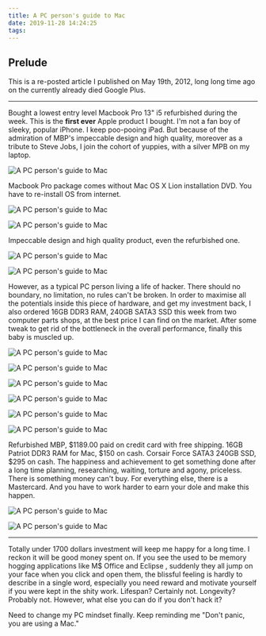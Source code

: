 ```yaml
---
title: A PC person's guide to Mac
date: 2019-11-28 14:24:25
tags:
---
```


Prelude
-------

This is a re-posted article I published on May 19th, 2012, long long time ago on the currently already died Google Plus.

___

Bought a lowest entry level Macbook Pro 13" i5 refurbished during the week. This is the **first ever** Apple product I bought. I'm not a fan boy of sleeky, popular iPhone. I keep poo-pooing iPad. But because of the admiration of MBP's impeccable design and high quality, moreover as a tribute to Steve Jobs, I join the cohort of yuppies, with a silver MPB on my laptop.

![A PC person's guide to Mac](https://lh3.googleusercontent.com/BGvvjxE0er3Z13L3GD179L7GyNDnoA18g1E85DttP87f1NGD_z97L-D7xZHgS58bCV7FeoEO8J1GZ8cUnTZKROhoJyEr3Hya0LIG5aO-Fj79uthzsUnBLCwJwskyJAs1ul5u3XCmEFxLsBL_dM1-tFS3mMZj9adUePJlQLAo_W89ew-dAvM5OJyzhvnCOQ7qPhQDA2Kh72z9GF0xec4fWnkHt4Hoh_jFZyxCcGUSddtOI5ncRUdavLUQO5v3fSTvxj-QC-iLw9q8yzRuwSH_ZwetD9IpaPwCif9wHyuzb1gcOmYyoEGRiZctfNJcgHYqTmbMJ9ngNXX0dkSYVK27Z6gyPJdd7fdS_imDexwstcdTUIpn--7KKg8_THWjOyQcz5KWr5z20XmdgPxwIkjLnEuCpaG8xsRhBE5PavX0eiWDQbhe7-mFvRZhAqvws9okEVFKW189BigBnYOCSeFDaMSpgYmJlSkPIq_Ep1ipA_dRkRrUbSmi62R1VdosPlTPOpFg-RDsu66ar761LuBj33WrfPUzrMtA6vAdNgCzuFMgJb6UWiHW750U7LUQN5itu32x6HxKwEsfq8tTORistz_bliyGtF01-3NpProC3b667ClCRvikdc5FV5IRlqeYiNImvY3AzMh4cAjwghDBEuXwBOt5kGy0r746wGFuxrX8Jr72fWnLpu8=w2048-h1232-no "A PC person's guide to Mac")

Macbook Pro package comes without Mac OS X Lion installation DVD. You have to re-install OS from internet.

![A PC person's guide to Mac](https://lh3.googleusercontent.com/hLcCUB3ESn3ySDBQArhnvV_L5xG29Z_WkGSCrwvOhyifUMsIR0tNW-dZ1Na5oeu3azv2kCmkVzxA-rjXY6myxGOY1jEjjlWet00T_CyM6Th6xGIkeGiDWjLdW5rTN26Im-CVpMtTHfsNiFWiXcICY7Qh52jbm4rXLlrTsKfaMy2KEuzp-iLv11IMWXw76WToN5hvIevnG7lJmHObDapF1J5G46Yc3GqCy2ya8wYingTUS_K7orrU5xFFMkWsTWBD5vGcVhEwtYrqh2nVqfO9fpt_WUPY3J8WbD6SbiGwxpm54xF-MDKtFtslG2AIifjjXUo6UF5PiQXbgOh6grXInp05maYYmnGiD-S7dZRYCGggnp4GhK6S0FT6W9Lslh_HMF6yjVozns7HdQ-tfjxG4u5ewWyloafP2rUkOVMhDC_y-G0mKckIhcAX7FhIdiwiTkSRO4IhLDARtXk8KzrkzYi7FwoLoMhRpZjoXvc7y7QuaHNirugN6umpYgNkgT43PpJeHhMdOj1NKfxDG4gg7qiQh9ZvElAld4Wi_1SNGfgduz2zCyQ-QUmguOitOkRTArSNO3cSUv3NvdYlFA-R5GRGiCEChYbjFT9x98NpduO-Ceb5WE2ymy5R80Z1RhVdlRQDMmb03_O3gPN1oV1f7wV8ZPbYSdoZpByy1w7FrJ7_GkEWVocYRA0=w2048-h1232-no "A PC person's guide to Mac")

![A PC person's guide to Mac](https://lh3.googleusercontent.com/01phhYjoe-dypsAlxX-yJ-dVacnilS4kqByR_DdSQ4Vs7GWCfK1twRNDXCXSUzramt7Tbf2zFSeZn96krFN3PT6uh1z577zJUFv118KiKzHZfhR3y_zb9xjx_cwrLdB65KN8EsT0Q8sZWn7RIue0nrlWyg3Ac23e2knLp4h8m3YeTyAKFYGi6fK6lg_gljr57mvc10juUSs2L598MF8I7E6wMu0TgdAAy8MDMm-umO2VAGJ8zx093L2kgYZ4sTvQH7lTTydldQAxuUNaZRmpqnu2Nf27BlN25nTWaSDpwIvHD5nBqb0WlQ7T5rIpYMLsKDnaMfZ5agr4Tv1bnEdKZZONLNnawIabNwllig4i-UxBosA6oSUzGmbHKOVwQKew8BEHooWoML9toiFDsVyo9A_kIKzXrfn4yQG43J3tdJR1_ZosvM9guQUAW2rNtO1DhD-599-jesOH_exmpIxDnWjOs_iXSkQOsEWr-j_K8zkRkd8QA2ROjdsYlwuo7pG2SvX_JmQB7ru394FdzZEFDSiw7ubvrT_XvI5Ia_pMxwuwNJ-HpqWTEh8rQqMCT-nFw7aHfLfLfkZpNDHAdpa-eBo74Gm58TDeMCq5sDklr5OK7oDpBbX9etE0qLqcVjs1BTHRdOCWJjh2dy4eXTrs1FXyZaeySvCfl52QrtS-QZU1lMebZH3YNkk=w2048-h1232-no "A PC person's guide to Mac")

Impeccable design and high quality product, even the refurbished one.

![A PC person's guide to Mac](https://lh3.googleusercontent.com/SKJqvDqwNERdXD-WGXfHVpOdRIyQ9_vI6WDVWIlDlIrSe96tmwSTSVklZZtcq4ZTDbmaGKXKLW4ZuSxVdjbcHwGjhy8wA1rasrvLUeKZGTCa7etj155vQLSehHtbqDNfiqIsQH70KzltjSi3oHSvNsLx2o5B3SobbQWT6x5R0ioYIfofXtsj0JZP3cQm0QWtrVnM2qXRs3MhTsRpTeocnA_IblzS8I2XADyECzn3pAxlgnGZehNYy31gw8SGPRS7uhaTwOd9PVHPc1XV6_0eD10hsUeDrCHFBYbbeB33pjKoFv9gt6uXiu9WKnX1CQXDQanVzcAVj9Sb-WCOkTeh_CUjqmM_35yV6i5x0gQ6VuP5c7Sc4xsDe1XmJkanyI9eVkesuAqweSUY0WxwIoUaaNIMsrPZ-6YmAoyzXB07HkMZBlZiqqp8W51VXvWGHua4up5f272wDmalAH1McjajHkpqWkIjP_UXXA8ZqIBSHFVDLwckEkgmDjgIDYMcX0g7-ogW5A6zqwhtrNtL_YKBBav4dRonGJJHekuzsaaXQdHAks8hn4Yc7CrJq7XiXCaicTCjsnHB0T0msIl6CCvJr5gZGG4cpOGvx4SHctstCNUE6LZLoc8mckcjED6t-PJKcQZJW3i8FBga02fWETzL57FU5eaE3Pugenc0Sni0aQgf9EQZpTxIta8=w2048-h1232-no "A PC person's guide to Mac")

![A PC person's guide to Mac](https://lh3.googleusercontent.com/E7MA1l8YSJu7TQ17E3jILf4QLXKIt3D4yI6umT92r4tEm9nLD22KN4w3c9SLgWkN2go3PEx31cFcuR78MeCFcGQTGgvsiAYlDSlAdvkAnuLomp_cR04q4_AG84N8u3vOINw16uNLcMSLXWWglo-wvgmVYldstefTxSl7dvmBBr78V6TAs1HtMXorL7J1wjE3eXgTiurvq6u3h-bXiMXmDdZb10hbhkEYv0Jwc9sZDDXs47KumA1uTy4cr28qLeDySXEqi36SOPjeRN6984mrPKMXBjzbTq3vdbqQ0BFgtd17JtMbFYUBGVq_5N24-i0hRrNqjPEr_MjsNuhtpT1f5h0Ppu5Va8eiWf2wb7_OO-nuqAAxQEh39wYSZ9Th_gSXmwj39-0ah-WOa73rarmPedH-5nzO6ManoRQx_O6YeO-TnMEbS2koqNaQzjMGljv0AIKXNla4_xPQ4aaAZV5fm9qIVUAS11v6iNh7B6oUGbHGDrc5JdpQ7u_mPJapSc4p1nG0PQ-oHrEIvge4nRS5tHKQ-jUoGD4Lf0wqLxx1I21R7zd7qaxRola1b4XmqYcqK2D62Vr8dXvzvQJa8E7GXgFIxj8j8BphHJhWwOWjvk955i_Qfqwq4JnGyyv0rhfAliJQ8UVWQlZ92ENVV_ozNvqpcSLdq8VsenO1P7bLeaaEPakNRiiRr9A=w2048-h1232-no "A PC person's guide to Mac")

However, as a typical PC person living a life of hacker. There should no boundary, no limitation, no rules can't be broken. In order to maximise all the potentials inside this piece of hardware, and get my investment back, I also ordered 16GB DDR3 RAM, 240GB SATA3 SSD this week from two computer parts shops, at the best price I can find on the market. After some tweak to get rid of the bottleneck in the overall performance, finally this baby is muscled up.

![A PC person's guide to Mac](https://lh3.googleusercontent.com/X2dC7v9NrhCiNb89nne06HS9LJV_DYE_ggSoBAh5x8V6LF7xw1S-BiEcoXLdoGCMJ7QENy4dcbOikzttdx41Hf6to-YrHJwI68sCHrO4pS7aPdITe__7lu1CbfTKkJPshCO32C0laMpzQCMmNKu5ZXl48-dBLbTgGraIRJUJ9ylnUznA1BoWCeWvtPTNi_JFAMHjf_Lie5ppt--nJsU6kp6aIh7F9Is51ufkG5TudMcf0oZNVm7Er84sTURmUUJ4-NhbL6u6na43A8pF64-9okzxofK1OBW7LbSHSAmjRcpfjshycAFucIqIGNmsIEjOJJfZtsPsTHJeaEVEV8m7ejFQVWmB4jBRheS7iK-psS2ttgU7UnGQcN_6u7Z-bto5M35BHHvZeb87CSvuxXAe2-JrTYtqrAu3V6vMD6jyDvTRbvQvUGzoq4Nlo8VF2i3nxyJO5n6tqmRBg1MtQrlto8MyzZUJMkrfg1hRQ08giiIxILz4AEx8tIxhnrsWxDsc9IoHwMeGAuhk83LNpXAB-o_96-rtX_TpIcbQt0mSqpCDWkJ1DMhO-ORlRucg1kTyn4vn3wewMccBV5LH_vSidfDVFMW7THG3OyIZAFmol2nMsInE5GMnV9NU7fc6nBsn10uJNak-mX0yI4XwurGZ6lj5Zn3_u2WfC7B3UvbWqehimWiwcC6oSR8=w2048-h1232-no "A PC person's guide to Mac")

![A PC person's guide to Mac](https://lh3.googleusercontent.com/F9Pi4dCCeyYepZ9LY7VlO60eUeWJ5HG8fHKnbAN0i19Yf5BRtQpPPf6osx41LveIsZ_Q5GTmQSKjq5oUWFvHyPjVAr5P2FSeSf3tM7R6_1kCreaWzm-UgncAr68jwD8W4-cddwDRXNhavW-BfBuq67nNA6ZO80lhQk50WxYYPe60WK4N_r4Y_2e3g5LLsusq78e35NLcsQF4vW_y2iRIDircVI0ruJyQjcCFdzbmS2so46XZ82R_ehX7I44LJlxyimvmXN6FXX111QRttisZ4fQOcGY8vxpFZu-TBfJLKF35CPOY9EnCv-Z_9pqZJbxjsFCNsuIW5EIqEUW2sn7DFPRUfc4V6EMKJqPxcMEEacWEQxSCCU91txnrZaIdNqu1UnAnXq9mo6ucJ3b-3Wx89GWCoPP1w9FQKms7ceFHoCWsMfaXeRsqdsWQe_l666N7ezrrG33DMM6qRMk4rJ9KbGNjsiJt4y4XUBqtiiFeqnIuftrgqTB0f3c2E9iScy7XIiFF20Ot2ukLvouYgpSzExB7o2zFplrggjbjoJCUq26PSBBdJpjBwvkXGrfenfTPBkl64to30qLqbWG2qrtDnUmFECSpgxEDtDaca_aPFg-3jFVlI_r_JyG83YJM2H_uivxe41zp8dF68SJaCbVUqRbw0RY5EbphmQx8uZMLKMe7RJKB5o4zfw=w962-h1596-no "A PC person's guide to Mac")

![A PC person's guide to Mac](https://lh3.googleusercontent.com/mP--OFkadgH0bgMZ0XroA6-RNElxP4kd4gcCd-S24_tBokyhq1k8jKx_9FNURFKaWD7vXv7q2zNS1IVxIQ_Y8pcY2fY8g-T74gJbxv9shq8gyxJ15VI3IVvt9UU5M7u548--ktsWrUgArFweoVbiwqNdLvMeqdFvRtnEJplKtH4AlgeF-c3C4EUulvbSIPYTyZHBmg3hMkrz-WbUGs4UxAl4Rxf9PeCBD_j7Qu1AVxHtGwXqGh5D4fY0rL2zOGYr4VZWm7iP9EMBDpPbH4lkSRm7UqziJ55kW68rits4VgSVlwbOiAiKw9AuqLEvQa-KhlHmHoaI_ZDuDEnpsEim6CqnXI4pw-fNChVwelfIj6gU6N4cB9ZDSJMFcfhajqC2hbniLjQo6hvilo-EzZH1gAi6FES-TF8bASIMxBtreB_1xZ25l7pjsdt_l-bdbJawVbL-tFv61Dzg6GAStkWP6j_kz10E0lWeC9tlhngH5IrDjp8gf557xbRhxHlvAxGqm2OeQWgBF_nHbkXNDTdX8haA4c-wwriYIjpiD-Qr1WgQnmcVgdAoXTlMEii148MEk1wqv7F0_fLd-kM22YfI1mHo6bN5sBvAxGq8Ej1y8XqO_Xsc1K4sf0NSiz3KfGhMea_gU3ER8QZaazPGGHNSJxJDhy8pRdVOFoKQiIfGyKAFRb2y5MFR_Q=w962-h1596-no "A PC person's guide to Mac")

![A PC person's guide to Mac](https://lh3.googleusercontent.com/wQYJSUCUDukjObJV1GsyAcmJvlp8uqkdZO-hUewqgP6wqCBlCvjEL7BXx8dlpcjz-KXgfF-lzunPRJD_OkdDzg9uRO6gWvyo44JPR1j-owoMwnct7MJWKyBib5j9hvaXjYAfp-9HA4oW-jWtvi5uYRr8JKEc1Rs3cq07R92MMWfaqhybf2q6IJrgw0duOxUKepUbiuLAideB0DeL7rpeDKXNylzZ_18vq5X2D3X6bEZaZeGdZZrB3gB7IX6Gx9DPzZQQDuz37tt9eORz9WwENYO7Lf76ff0pAfh456fulQMdfqQQxn1Et9csRvTl-pA0OlnbGdoyAMAGHQ5d4e7nklNqrcpAVl85rVEiOzgSHRMmmdViqQqsX8AT_TYvsgsZRu1iD4aTMrK9zO-4KyulV8hkqA2khfJpxzimebltYY4Z4uGN2JeiueTHZXYSXGqjjmtWG4v1gByoSjuC-d0wiIaqRGuKASXE3B3M8osXYoPX-ilmiJ8T6Zqbc1NNl9AOO6jt466Mp9W-126GgflhkDGmioKxpmh6yJkvV_vRLNwQoOYpn30VkLOaIOokMffqGTOgHOH322UNIEDdj3Wp6vymKCJHhkWpWWF7LdLLTv3VgjdvRtECgU1qadey5OhINLM9RQAM938kZ7n6on7lN-l0ZrCr1aY9wL_MIzjlPpwAS1cM6dOoww=w962-h1596-no "A PC person's guide to Mac")

![A PC person's guide to Mac](https://lh3.googleusercontent.com/msr9NG3fQJx3J6aw1Ro-nykTMbQJpqDPfhsKCDx5CR7DwKrWpALoANwHVHVQnPQbdlEqG4jtQgULWP515CzHD02gjf0ZZE0mpYqurb46m5S5PqsQ6caF9PKSjpVEMdSn2anm99-eWw4GjwDFR3K-6ak6Oisk9hmqMwNl3Fv7wCFdVqK5TJ8TdqiI4Lu7VMViIQmP3OUvCvABl95JQFSWWHEk9FuXRNPpIItn273-8NXT24Nh9t6d0x4w-UgWEzrXyxFsi37JCDSy7RTooaOH1xiKqkZ23eCuQ84rDKktCsSuTWykK3MwsfP6nThSkfM2dksXWByol3tdH0gPYwYTSlpJi-idoSzGc3CacMhb3YaOJaZsW2pCvTDwY6nY6ljU1kyY7LfHZyq9NLXQ4FeVD9ia1eMORExalMswNyUHP7lfkn8V_Zz4iuPg0LC8WSaqEh_-Ge-FJNaNKiTDv4yU0ZtWIA4jkm7nJfeKWss2mm82sjt-c9XSJhKciT7NMliv9SrfIXUjySZ5IM9zkhxPVGHW9QKaFJCcWrSGV_bGs2CsALyu0T3ihRFCxrZ4dJJvj7mmSKOtnjsPSQ5q147B5HQL9PXuQTi3ExkbCIXBIZmVXMKZmHzhGLqanZUGDem0Z4xBLeTRoxpBIM_dQd9uptSIuUQY48Boop2s7BiB2LuQScrxBvm4pg=w962-h1596-no "A PC person's guide to Mac")

![A PC person's guide to Mac](https://lh3.googleusercontent.com/NTBHzPkDJXTeJT09ZTfIeBbNfX8-JHcWMTJbyOwnrdhXgByk0iJOCyAZoSbZa5WU-ZiH33Wp4ZTzrl1oIl4iCjRmgLcJAyerQEMCel_H9s8NRoYKcLD6rlRMOZm8BNZrFj_SLRZx4qZBnA91QH2JX-d4SfxahzDpNpNIbltVd3_TVe-uZlsYX1DUP2IIyiVxt21drcgGBtoR1ZNdyE2aEcT63tSKqxf0LGxq8Nm1Xxr9f-x-5s8Kp9HlugYljfl37G-jhoi2tX9CAjg658g-5Z54-H-oQ32zd1oifIt4TPJ4q2UyCAmXg1X3r3z3NNq8hpU10eFMxT0nDii5S7evQUJLD6gfxXra1ioZTttmD0EE6tLratSq7PWfq6to0ch2ZVB0uBMf7JFxbnAmLn2JkWjpwIqTxvYOcNNbNeuW8QwjJeqOqESbcMPRnspUShB50K7sC9KxpLm8hB6-wteOctylxO7dN7yIKVRxh_HMBJIlGB9SemyT5M_-DCh1QNxNu1o7wSdiSI6mnycr_hgor0eT913zRjFQp9ktHpXVTKg15whP1gx6q1irsmKovlxCvvxcnQX4MjdZMN_mpRGZybRtLnkMv_mN38NAOStOkhrbPOfti6vpdroMWUWZy_-y6vqjlgSmIjYtdjLWfYkyoN9vwfgryY5zo1KNexoQMrb0XMSmq7t3Qw=w962-h1596-no "A PC person's guide to Mac")

Refurbished MBP, $1189.00 paid on credit card with free shipping. 16GB Patriot DDR3 RAM for Mac, $150 on cash. Corsair Force SATA3 240GB SSD, $295 on cash. The happiness and achievement to get something done after a long time planning, researching, waiting, torture and agony, priceless. There is something money can't buy. For everything else, there is a Mastercard. And you have to work harder to earn your dole and make this happen.

![A PC person's guide to Mac](https://lh3.googleusercontent.com/Ie4SbmL1Xw81fPc82BwUIVdVl4YGD32nKIZBAZiGDH13eDz9nzKL5_Eqyvp7pr5RCqO9sEB6OJRSNeB3_lj3fhm0O707ZIba4uYdaeFQIqttAL7YwGBVoIQAmePlu4rCZXBi3472QvPP-zQPESbYr1xH1hKrbP10TXhWl-NIFy18Eq7rvUL25o6wTzTHrpo9UrPgvgNGkhlmgd5Ge7i_4yTjpkV9jnxU-DpuLC33BKT2we2ltX0suqs5cSONhhCzpE3eZPWGUuz7Zfid6eUyeu2wa5jCYcSLZf08BpSslifT6e7p0MK_pv6vQp1R0Y0vK76L6env9pZa673BloYxovaGEttCbhjC6tCbLcMR32w4eUySkk3na6YDuVeGCjuZzhvzUjwL1nLupgkkPPynP51wWyAEFxa3e3T0JMxO0RryAjI4Ch3eB2QY7HLfcF_0hTWXgjWOP6KnBmbFb7sAbvEy2MFpBu3aPoWrrLRBzP0eA_8kruYoUjlkzbISDT-jzSwYLxt6irvf5aHy34HdHUTT6hrvbhFLNCI0Ien6iLqNBijTMwVOnMMq6lUAVW_DYeAgdXsbUndPTLUcXxauJSsBzmbNZ6Nty1tlSCmziIMNNKfL7TmsVfN2LCVb8oeYh2q-zHckoxaNHP3qdovnomVsZL1WIUQtv_jLz9zZYoW1kDEvJaPo2w=w2048-h1232-no "A PC person's guide to Mac")

![A PC person's guide to Mac](https://lh3.googleusercontent.com/1-8e18uwWTEu3MBJCWmIa3c2yKyr07Q_h6f5kqFXNDk5AxxD_zSTUEDNarWbfCAy9sroF7ZOaJpj6XGeW0vN3NcFuBM8mGUmhLJuhj7Yqcj9yrOBZensCY4CM3MedVRoOgyS1umogZl40ujbiXFEqusyw-Gn8dbyKi8Si-3SaFiEfchA2-p8EQn2ecFep-o2a57tWmawjgEszoeXTTSP_96m6NShUA2Qbyykl_E2LUKWfD4xbi5SvpLi0UyoOzn803e6DrzanOj9uce82Il4c-S-tXsLW5XydplFMu0H8smg66_-fucx1d3qb_-sucu050BjF0hluoaxT70wTmduyZMRIw0iXbSFlcNO7sgW-vgeCKhLiXxrmnNzFtDn27DVRUBdpbrrb6HfdT-bsfTOcPxIbyFIS5L4V5YrQjIYuII_jONDCVn7KqzgY2iDzyp25E15OfXB7-fpxvpMfmbfkwt1n6HbwCp43a2Mtzrang31weiK81Fc16KjPbhQ82cJYyfvPfiE7K7v6D3l3FDsyx0WBNKaPvmY_sow0bSlLjDX9oyWJhDwrJxIM_p4RfXdgFpvL696JD7fchFHeTjYRyvvOb-gMOj3h9oXsaj_cJPE144rF60M40_wxjyMklbd26EHGS3CRPcZhcvtLOEqF3nQly2z7FZ4qmyjYf2dBh3A8fVWbkRTCw=w2048-h1232-no "A PC person's guide to Mac")

___

Totally under 1700 dollars investment will keep me happy for a long time. I reckon it will be good money spent on. If you see the used to be memory hogging applications like M$ Office and Eclipse , suddenly they all jump on your face when you click and open them, the blissful feeling is hardly to describe in a single word, especially you need reward and motivate yourself if you were kept in the shity work. Lifespan? Certainly not. Longevity? Probably not. However, what else you can do if you don't hack it?

Need to change my PC mindset finally. Keep reminding me "Don't panic, you are using a Mac."